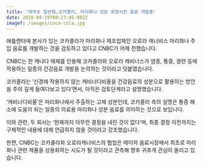 ```yaml
---
title: '대마초 일반화…코카콜라, 마리화나 성분 포함시킨 음료 개발중'
date: 2018-09-19T00:27:45.002Z
imagef: /images/coca-cola.jpg
---
```

애틀랜타에 본사가 있는 코카콜라가 마리화나 제조업체인 오로라 캐너비스 마리화나 주입 음료를 개발하는 것을 검토하고 있다고 CNBC가 어제 전했습니다.

CNBC는 한 캐나다 매체를 인용해 코카콜라와 오로라 캐비너스가 염증, 통증, 경련 등에 작용하는 일종의 건강음료 개발을 논의하는 것이라고 덧붙였습니다.

코카콜라는 ‘신경에 작용하지 않는 캐비너디비올을 건강음료의 성분으로 활용하는 방안을 주의 깊게 들여다보고 있다’면서, 아직은 검토단계라고 설명했습니다.

‘캐비너디비올’은 마리화나에서 주출하는 고체 성분인데, 코카콜라 측의 설명은 통증 해소에 도움이 되는 일종의 의료용 마리화나 성분 음료를 의미하는 것으로 보입니다.

이와 관련, 두 회사는 ‘현재까지 아무런 결정을 내린 것이 없다’며, 최종 결정 이전까지는 구체적인 내용에 대해 언급하지 않을 것이라고 강조했습니다.

한편, CNBC는 코카콜라와 오로라캐너비스의 협업은 메이저 음료시장에서 최초로 마리화나 관련 제품을 상용화하는 시도가 될 것이라고 관측해 향후 귀추게 관심이 쏠리고 있습니다.
